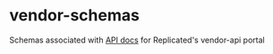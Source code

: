 # vendor-schemas

Schemas associated with [API docs](http://docs.replicated.com/docs/about-the-vendor-api) for Replicated's vendor-api portal